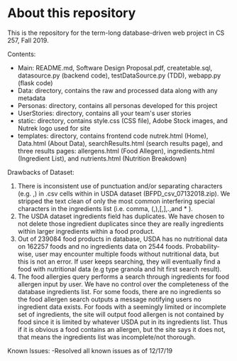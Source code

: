 # About this repository
This is the repository for the term-long database-driven web project in CS 257, Fall 2019.

Contents:
- Main: README.md, Software Design Proposal.pdf, createtable.sql, datasource.py (backend code), testDataSource.py (TDD), webapp.py (flask code)
- Data: directory, contains the raw and processed data along with any metadata
- Personas: directory, contains all personas developed for this project
- UserStories: directory, contains all your team's user stories
- static: directory, contains style.css (CSS file), Adobe Stock images, and Nutrek logo used for site
- templates: directory, contains frontend code nutrek.html (Home), Data.html (About Data), searchResults.html (search results page), and three results pages: allergens.html (Food Allegen), ingredients.html (Ingredient List), and nutrients.html (Nutrition Breakdown)

Drawbacks of Dataset:
1. There is inconsistent use of punctuation and/or separating characters (e.g. ,) in .csv cells within in USDA dataset (BFPD_csv_07132018.zip). We stripped the text clean of only the most common interfering special characters in the ingredients list (i.e. comma, (,),[,],.,and * ). 
2. The USDA dataset ingredients field has duplicates. We have chosen to not delete those ingredient duplicates since they are really ingredients within larger ingredients within a food product.
3. Out of 239084 food products in database, USDA has no nutritional data on 162257 foods and no ingredients data on 2544 foods. Probability-wise, user may encounter multiple foods without nutritional data, but this is not an error. If user keeps searching, they will eventually find a food with nutritional data (e.g type granola and hit first search result).
4. The food allergies query performs a search through ingredients for food allergen input by user. We have no control over the completeness of the database ingredients list. For some foods, there are no ingredients so the food allergen search outputs a message notifying users no ingredient data exists. For foods with a seemingly limited or incomplete set of ingredients, the site will output food allergen is not contained by food since it is limited by whatever USDA put in its ingredients list. Thus if it is obvious a food contains an allergen, but the site says it does not, that means the ingredients list was incomplete/not thorough. 

Known Issues:
-Resolved all known issues as of 12/17/19
